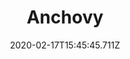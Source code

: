 ---
templateKey: blog-post
featuredpost: false
date: 2020-02-17T15:45:45.711Z
type: fish
title: Anchovy
description: A small silver fish found in the Beach.
note: 
sellPrice: 30
featuredimage: /img/Anchovy.png
tags:
  - Beach
  - 6am - 2am
  - Spring
  - Fall
  - AnyWeather
---